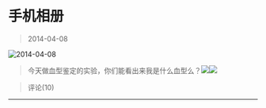 # 手机相册
> 2014-04-08


![2014-04-08](https://pan.4a1801.life/d/Onedrive-4A1801/%E4%B8%AA%E4%BA%BA%E5%BB%BA%E7%AB%99/assets/Qzone_wyf/Albums/其他/手机相册/1_2014-04-08_E64AB8CC.jpeg)


> 今天做血型鉴定的实验，你们能看出来我是什么血型么？![](https://pan.4a1801.life/d/Onedrive-4A1801/%E4%B8%AA%E4%BA%BA%E5%BB%BA%E7%AB%99/assets/Qzone_wyf/Common/images/e113.gif)![](https://pan.4a1801.life/d/Onedrive-4A1801/%E4%B8%AA%E4%BA%BA%E5%BB%BA%E7%AB%99/assets/Qzone_wyf/Common/images/e113.gif)


> 评论(10)


---